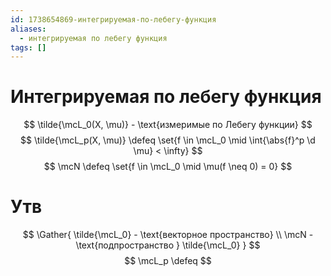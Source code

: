 ```yaml
---
id: 1738654869-интегрируемая-по-лебегу-функция
aliases:
  - интегрируемая по лебегу функция
tags: []
---
```


# Интегрируемая по лебегу функция
$$
\tilde{\mcL_0(X, \mu)} - \text{измеримые по Лебегу функции}
$$
$$
\tilde{\mcL_p(X, \mu)} \defeq \set{f \in \mcL_0 \mid \int{\abs{f}^p \d \mu} < \infty}
$$
$$
\mcN \defeq \set{f \in \mcL_0 \mid \mu(f \neq 0) = 0}
$$
# Утв
$$
\Gather{
\tilde{\mcL_0} - \text{векторное пространство} \\
\mcN - \text{подпространство } \tilde{\mcL_0}
}
$$
$$
\mcL_p \defeq 
$$
